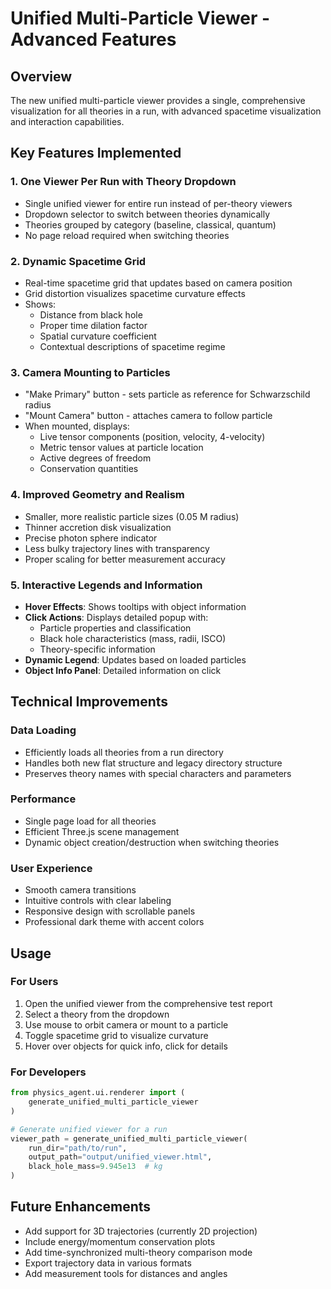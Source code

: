 # Unified Multi-Particle Viewer - Advanced Features

## Overview
The new unified multi-particle viewer provides a single, comprehensive visualization for all theories in a run, with advanced spacetime visualization and interaction capabilities.

## Key Features Implemented

### 1. One Viewer Per Run with Theory Dropdown
- Single unified viewer for entire run instead of per-theory viewers
- Dropdown selector to switch between theories dynamically
- Theories grouped by category (baseline, classical, quantum)
- No page reload required when switching theories

### 2. Dynamic Spacetime Grid
- Real-time spacetime grid that updates based on camera position
- Grid distortion visualizes spacetime curvature effects
- Shows:
  - Distance from black hole
  - Proper time dilation factor
  - Spatial curvature coefficient
  - Contextual descriptions of spacetime regime

### 3. Camera Mounting to Particles
- "Make Primary" button - sets particle as reference for Schwarzschild radius
- "Mount Camera" button - attaches camera to follow particle
- When mounted, displays:
  - Live tensor components (position, velocity, 4-velocity)
  - Metric tensor values at particle location
  - Active degrees of freedom
  - Conservation quantities

### 4. Improved Geometry and Realism
- Smaller, more realistic particle sizes (0.05 M radius)
- Thinner accretion disk visualization
- Precise photon sphere indicator
- Less bulky trajectory lines with transparency
- Proper scaling for better measurement accuracy

### 5. Interactive Legends and Information
- **Hover Effects**: Shows tooltips with object information
- **Click Actions**: Displays detailed popup with:
  - Particle properties and classification
  - Black hole characteristics (mass, radii, ISCO)
  - Theory-specific information
- **Dynamic Legend**: Updates based on loaded particles
- **Object Info Panel**: Detailed information on click

## Technical Improvements

### Data Loading
- Efficiently loads all theories from a run directory
- Handles both new flat structure and legacy directory structure
- Preserves theory names with special characters and parameters

### Performance
- Single page load for all theories
- Efficient Three.js scene management
- Dynamic object creation/destruction when switching theories

### User Experience
- Smooth camera transitions
- Intuitive controls with clear labeling
- Responsive design with scrollable panels
- Professional dark theme with accent colors

## Usage

### For Users
1. Open the unified viewer from the comprehensive test report
2. Select a theory from the dropdown
3. Use mouse to orbit camera or mount to a particle
4. Toggle spacetime grid to visualize curvature
5. Hover over objects for quick info, click for details

### For Developers
```python
from physics_agent.ui.renderer import (
    generate_unified_multi_particle_viewer
)

# Generate unified viewer for a run
viewer_path = generate_unified_multi_particle_viewer(
    run_dir="path/to/run",
    output_path="output/unified_viewer.html",
    black_hole_mass=9.945e13  # kg
)
```

## Future Enhancements
- Add support for 3D trajectories (currently 2D projection)
- Include energy/momentum conservation plots
- Add time-synchronized multi-theory comparison mode
- Export trajectory data in various formats
- Add measurement tools for distances and angles